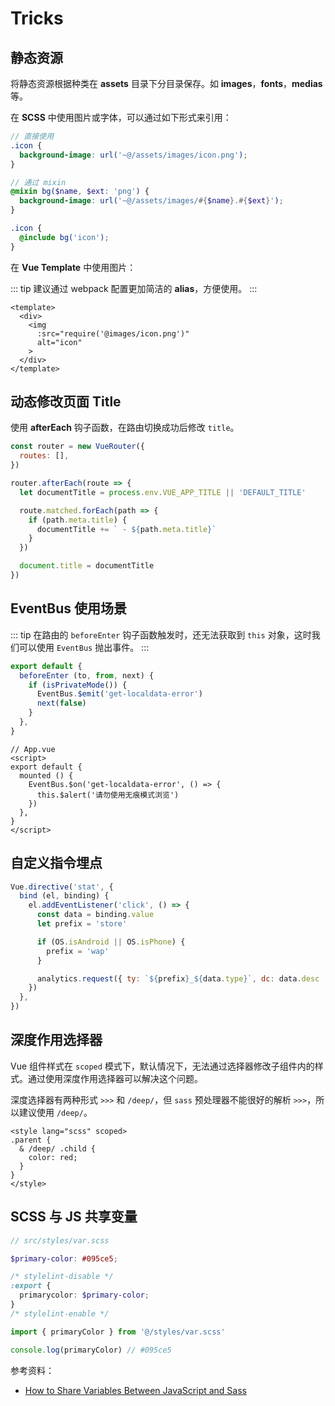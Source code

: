 # Tricks

## 静态资源

将静态资源根据种类在 **assets** 目录下分目录保存。如 **images**，**fonts**，**medias**等。

在 **SCSS** 中使用图片或字体，可以通过如下形式来引用：

```scss
// 直接使用
.icon {
  background-image: url('~@/assets/images/icon.png');
}

// 通过 mixin
@mixin bg($name, $ext: 'png') {
  background-image: url('~@/assets/images/#{$name}.#{$ext}');
}

.icon {
  @include bg('icon');
}
```

在 **Vue Template** 中使用图片：

::: tip
建议通过 webpack 配置更加简洁的 **alias**，方便使用。
:::

```vue
<template>
  <div>
    <img
      :src="require('@images/icon.png')"
      alt="icon"
    >
  </div>
</template>
```

## 动态修改页面 Title

使用 **afterEach** 钩子函数，在路由切换成功后修改 `title`。

```js
const router = new VueRouter({
  routes: [],
})

router.afterEach(route => {
  let documentTitle = process.env.VUE_APP_TITLE || 'DEFAULT_TITLE'

  route.matched.forEach(path => {
    if (path.meta.title) {
      documentTitle += ` - ${path.meta.title}`
    }
  })

  document.title = documentTitle
})
```

## EventBus 使用场景

::: tip
在路由的 `beforeEnter` 钩子函数触发时，还无法获取到 `this` 对象，这时我们可以使用 `EventBus` 抛出事件。
:::

```js
export default {
  beforeEnter (to, from, next) {
    if (isPrivateMode()) {
      EventBus.$emit('get-localdata-error')
      next(false)
    }
  },
}
```

```vue
// App.vue
<script>
export default {
  mounted () {
    EventBus.$on('get-localdata-error', () => {
      this.$alert('请勿使用无痕模式浏览')
    })
  },
}
</script>
```

## 自定义指令埋点

```js
Vue.directive('stat', {
  bind (el, binding) {
    el.addEventListener('click', () => {
      const data = binding.value
      let prefix = 'store'

      if (OS.isAndroid || OS.isPhone) {
        prefix = 'wap'
      }

      analytics.request({ ty: `${prefix}_${data.type}`, dc: data.desc || '' }, 'n')
    })
  },
})
```

## 深度作用选择器

Vue 组件样式在 `scoped` 模式下，默认情况下，无法通过选择器修改子组件内的样式。通过使用深度作用选择器可以解决这个问题。

深度选择器有两种形式 `>>>` 和 `/deep/`，但 `sass` 预处理器不能很好的解析 `>>>`，所以建议使用 `/deep/`。

```vue
<style lang="scss" scoped>
.parent {
  & /deep/ .child {
    color: red;
  }
}
</style>
```

## SCSS 与 JS 共享变量

```scss
// src/styles/var.scss

$primary-color: #095ce5;

/* stylelint-disable */
:export {
  primarycolor: $primary-color;
}
/* stylelint-enable */
```

```js
import { primaryColor } from '@/styles/var.scss'

console.log(primaryColor) // #095ce5
```

参考资料：

- [How to Share Variables Between JavaScript and Sass](https://www.bluematador.com/blog/how-to-share-variables-between-js-and-sass)
